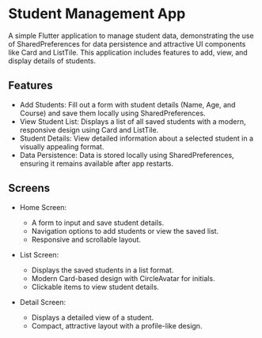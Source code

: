 # Student Management App

A simple Flutter application to manage student data, demonstrating the use of SharedPreferences for data persistence and attractive UI components like Card and ListTile. 
This application includes features to add, view, and display details of students.



## Features

- Add Students: Fill out a form with student details (Name, Age, and Course) and save them locally using SharedPreferences.
- View Student List: Displays a list of all saved students with a modern, responsive design using Card and ListTile.
- Student Details: View detailed information about a selected student in a visually appealing format.
- Data Persistence: Data is stored locally using SharedPreferences, ensuring it remains available after app restarts.


## Screens
- Home Screen:
   - A form to input and save student details.
   - Navigation options to add students or view the saved list.
   - Responsive and scrollable layout.

- List Screen:
  - Displays the saved students in a list format.
  - Modern Card-based design with CircleAvatar for initials.
  - Clickable items to view student details.

- Detail Screen: 
  - Displays a detailed view of a student. 
  - Compact, attractive layout with a profile-like design.
